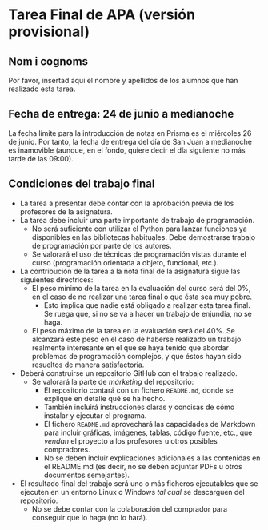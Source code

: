# Tarea Final de APA (versión provisional)

## Nom i cognoms

Por favor, insertad aquí el nombre y apellidos de los alumnos que han realizado esta tarea.

## Fecha de entrega: 24 de junio a medianoche

La fecha límite para la introducción de notas en Prisma es el miércoles 26 de junio. Por tanto,
la fecha de entrega del día de San Juan a medianoche es inamovible (aunque, en el fondo, quiere
decir el día siguiente no más tarde de las 09:00).

## Condiciones del trabajo final

- La tarea a presentar debe contar con la aprobación previa de los profesores de la asignatura.
- La tarea debe incluir una parte importante de trabajo de programación.
  - No será suficiente con utilizar el Python para lanzar funciones ya disponibles en las
    bibliotecas habituales. Debe demostrarse trabajo de programación por parte de los autores.
  - Se valorará el uso de técnicas de programación vistas durante el curso (programación
    orientada a objeto, funcional, etc.).
- La contribución de la tarea a la nota final de la asignatura sigue las siguientes directrices:
  - El peso mínimo de la tarea en la evaluación del curso será del 0%, en el caso de no realizar
    una tarea final o que ésta sea muy pobre.
    - Esto implica que nadie está obligado a realizar esta tarea final. Se ruega que, si no se
      va a hacer un trabajo de enjundia, no se haga.
  - El peso máximo de la tarea en la evaluación será del 40%. Se alcanzará este peso en el caso
    de haberse realizado un trabajo realmente interesante en el que se haya tenido que abordar
    problemas de programación complejos, y que éstos hayan sido resueltos de manera satisfactoria.
- Deberá construirse un repositorio GitHub con el trabajo realizado.
  - Se valorará la parte de *márketing* del repositorio:
    - El repositorio contará con un fichero `README.md`, donde se explique en detalle qué se ha
      hecho.
    - También incluirá instrucciones claras y concisas de cómo instalar y ejecutar el programa.
    - El fichero `README.md` aprovechará las capacidades de Markdown para incluir gráficas,
      imágenes, tablas, código fuente, etc., que *vendan* el proyecto a los profesores u otros
      posibles compradores.
    - No se deben incluir explicaciones adicionales a las contenidas en el README.md (es decir,
      no se deben adjuntar PDFs u otros documentos semejantes).
- El resultado final del trabajo será uno o más ficheros ejecutables que se ejecuten en un entorno
  Linux o Windows *tal cual* se descarguen del repositorio.
  - No se debe contar con la colaboración del comprador para conseguir que lo haga (no lo hará).
